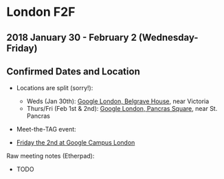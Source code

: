 # London F2F
## 2018 January 30 - February 2 (Wednesday-Friday)
## Confirmed Dates and Location

* Locations are split (sorry!):
  * Weds (Jan 30th): [Google London, Belgrave House](https://goo.gl/maps/oqtHFDJjXWn), near Victoria
  * Thurs/Fri (Feb 1st & 2nd): [Google London, Pancras Square](https://goo.gl/maps/HsoPUUEkQ7R2), near St. Pancras

* Meet-the-TAG event:
 * [Friday the 2nd at Google Campus London](https://ti.to/w3c-tag/meet-the-tag-london)

Raw meeting notes (Etherpad):
* TODO
